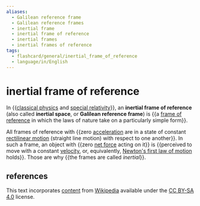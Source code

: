 ```yaml
---
aliases:
  - Galilean reference frame
  - Galilean reference frames
  - inertial frame
  - inertial frame of reference
  - inertial frames
  - inertial frames of reference
tags:
  - flashcard/general/inertial_frame_of_reference
  - language/in/English
---
```


# inertial frame of reference

In {{[classical physics](classical%20phyics.md) and [special relativity](special%20relativity.md)}}, an __inertial frame of reference__ (also called __inertial space__, or __Galilean reference frame__) is {{a [frame of reference](frame%20of%20reference.md) in which the laws of nature take on a particularly simple form}}. <!--SR:!2024-10-12,65,310!2024-10-06,62,310-->

All frames of reference with {{zero [acceleration](acceleration.md) are in a state of constant [rectilinear motion](linear%20motion.md) (straight line motion) with respect to one another}}. In such a frame, an object with {{zero [net force](net%20force.md) acting on it}} is {{perceived to move with a constant [velocity](velocity.md), or, equivalently, [Newton's first law of motion](Newton's%20laws%20of%20motion.md#first%20law) holds}}. Those are why {{the frames are called _inertial_}}. <!--SR:!2024-09-27,54,310!2024-10-15,68,310!2024-09-14,44,290!2024-09-28,55,310-->

## references

This text incorporates [content](https://en.wikipedia.org/wiki/inertial_frame_of_reference) from [Wikipedia](Wikipedia.md) available under the [CC BY-SA 4.0](https://creativecommons.org/licenses/by-sa/4.0/) license.
